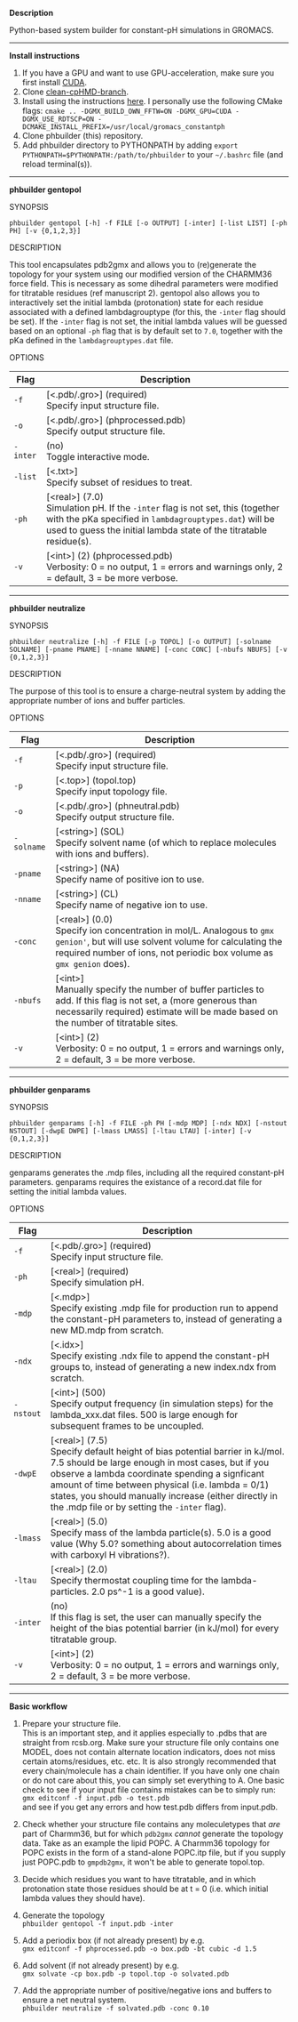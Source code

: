 <b>Description</b>
<p>Python-based system builder for constant-pH simulations in GROMACS.</p>

---

<b>Install instructions</b>
1. If you have a GPU and want to use GPU-acceleration, make sure you first install <a href="https://docs.nvidia.com/cuda/cuda-installation-guide-linux/index.html#pre-installation-actions">CUDA</a>.
2. Clone <a href="https://bitbucket.org/berkhess/gromacs-constantph/branch/clean-cpHMD-branch">clean-cpHMD-branch</a>.
3. Install using the instructions <a href="https://manual.gromacs.org/documentation/current/install-guide/index.html">here</a>. I personally use the following CMake flags:
`cmake .. -DGMX_BUILD_OWN_FFTW=ON -DGMX_GPU=CUDA -DGMX_USE_RDTSCP=ON -DCMAKE_INSTALL_PREFIX=/usr/local/gromacs_constantph`
4. Clone phbuilder (this) repository.
5. Add phbuilder directory to PYTHONPATH by adding `export PYTHONPATH=$PYTHONPATH:/path/to/phbuilder` to your `~/.bashrc` file (and reload terminal(s)).

---

<b>phbuilder gentopol</b>

SYNOPSIS

`phbuilder gentopol [-h] -f FILE [-o OUTPUT] [-inter] [-list LIST] [-ph PH] [-v {0,1,2,3}]`

DESCRIPTION

This tool encapsulates pdb2gmx and allows you to (re)generate the topology for your system using our modified version of the CHARMM36 force field. This is necessary as some dihedral parameters were modified for titratable residues (ref manuscript 2). gentopol also allows you to interactively set the initial lambda (protonation) state for each residue associated with a defined lambdagrouptype (for this, the `-inter` flag should be set). If the `-inter` flag is not set, the initial lambda values will be guessed based on an optional `-ph` flag that is by default set to `7.0`, together with the pKa defined in the `lambdagrouptypes.dat` file.

OPTIONS

| Flag         | Description    |
|--------------|----------------|
| `-f`         | [\<.pdb/.gro>] (required) <br /> Specify input structure file. | 
| `-o`         | [\<.pdb/.gro>] (phprocessed.pdb) <br /> Specify output structure file. | 
| <nobr>`-inter` </nobr> | (no) <br /> Toggle interactive mode. | 
| `-list`      | [\<.txt>] <br /> Specify subset of residues to treat. | 
| `-ph`        | [\<real>] (7.0) <br /> Simulation pH. If the `-inter` flag is not set, this (together with the pKa specified in `lambdagrouptypes.dat`) will be used to guess the initial lambda state of the titratable residue(s).|
| `-v`         | [\<int>] (2) (phprocessed.pdb) <br /> Verbosity: 0 = no output, 1 = errors and warnings only, 2 = default, 3 = be more verbose. | 

---

<b>phbuilder neutralize</b>

SYNOPSIS

`phbuilder neutralize [-h] -f FILE [-p TOPOL] [-o OUTPUT] [-solname SOLNAME] [-pname PNAME] [-nname NNAME] [-conc CONC] [-nbufs NBUFS] [-v {0,1,2,3}]`

DESCRIPTION

The purpose of this tool is to ensure a charge-neutral system by adding the appropriate number of ions and buffer particles.

OPTIONS

| Flag         | Description    |
|--------------|----------------|
| `-f`         | [\<.pdb/.gro>] (required) <br /> Specify input structure file. | 
| `-p`         | [\<.top>] (topol.top) <br /> Specify input topology file. |
| `-o`         | [\<.pdb/.gro>] (phneutral.pdb) <br /> Specify output structure file. |
| `-solname`   | [\<string>] (SOL) <br /> Specify solvent name (of which to replace molecules with ions and buffers). |
| `-pname`     | [\<string>] (NA) <br /> Specify name of positive ion to use. |
| `-nname`     | [\<string>] (CL) <br /> Specify name of negative ion to use. |
| `-conc`      | [\<real>] (0.0) <br /> Specify ion concentration in mol/L. Analogous to `gmx genion'`, but will use solvent volume for calculating the required number of ions, not periodic box volume as `gmx genion` does). |
| `-nbufs`     | [\<int>] <br /> Manually specify the number of buffer particles to add. If this flag is not set, a (more generous than necessarily required) estimate will be made based on the number of titratable sites. |
| `-v`         | [\<int>] (2) <br /> Verbosity: 0 = no output, 1 = errors and warnings only, 2 = default, 3 = be more verbose. |

---

<b>phbuilder genparams</b>

SYNOPSIS

`phbuilder genparams [-h] -f FILE -ph PH [-mdp MDP] [-ndx NDX] [-nstout NSTOUT] [-dwpE DWPE] [-lmass LMASS] [-ltau LTAU] [-inter] [-v {0,1,2,3}]`

DESCRIPTION

genparams generates the .mdp files, including all the required constant-pH parameters. genparams requires the existance of a record.dat file for setting the initial lambda values.

OPTIONS

| Flag         | Description    |
|--------------|----------------|
| `-f`         | [\<.pdb/.gro>] (required) <br /> Specify input structure file. |
| `-ph`        | [\<real>] (required) <br /> Specify simulation pH. |
| `-mdp`       | [\<.mdp>] <br /> Specify existing .mdp file for production run to append the constant-pH parameters to, instead of generating a new MD.mdp from scratch. |
| `-ndx`       | [\<.idx>] <br /> Specify existing .ndx file to append the constant-pH groups to, instead of generating a new index.ndx from scratch.
| `-nstout`    | [\<int>] (500) <br /> Specify output frequency (in simulation steps) for the lambda_xxx.dat files. 500 is large enough for subsequent frames to be uncoupled.
| `-dwpE`      | [\<real>] (7.5) <br /> Specify default height of bias potential barrier in kJ/mol. 7.5 should be large enough in most cases, but if you observe a lambda coordinate spending a signficant amount of time between physical (i.e. lambda = 0/1) states, you should manually increase (either directly in the .mdp file or by setting the `-inter` flag).
| `-lmass`     | [\<real>] (5.0) <br /> Specify mass of the lambda particle(s). 5.0 is a good value (Why 5.0? something about autocorrelation times with carboxyl H vibrations?).
| `-ltau`      | [\<real>] (2.0) <br /> Specify thermostat coupling time for the lambda-particles. 2.0 ps^-1 is a good value).
| `-inter`     | (no) <br /> If this flag is set, the user can manually specify the height of the bias potential barrier (in kJ/mol) for every titratable group.
| `-v`         | [\<int>] (2) <br /> Verbosity: 0 = no output, 1 = errors and warnings only, 2 = default, 3 = be more verbose. |

---

<b>Basic workflow</b>

1. Prepare your structure file. <br /> This is an important step, and it applies especially to .pdbs that are straight from rcsb.org. Make sure your structure file only contains one MODEL, does not contain alternate location indicators, does not miss certain atoms/residues, etc. etc. It is also strongly recommended that every chain/molecule has a chain identifier. If you have only one chain or do not care about this, you can simply set everything to A. One basic check to see if your input file contains mistakes can be to simply run: <br /> `gmx editconf -f input.pdb -o test.pdb` <br /> and see if you get any errors and how test.pdb differs from input.pdb.

2. Check whether your structure file contains any moleculetypes that <i>are</i> part of Charmm36, but for which `pdb2gmx` <i>cannot</i> generate the topology data. Take as an example the lipid POPC. A Charmm36 topology for POPC exists in the form of a stand-alone POPC.itp file, but if you supply just POPC.pdb to `gmpdb2gmx`, it won't be able to generate topol.top.

3. Decide which residues you want to have titratable, and in which protonation state those residues should be at t = 0 (i.e. which initial lambda values they should have).

3. Generate the topology <br /> `phbuilder gentopol -f input.pdb -inter`
4. Add a periodix box (if not already present) by e.g. <br /> `gmx editconf -f phprocessed.pdb -o box.pdb -bt cubic -d 1.5`
5. Add solvent (if not already present) by e.g. <br /> `gmx solvate -cp box.pdb -p topol.top -o solvated.pdb`
6. Add the appropriate number of positive/negative ions and buffers to ensure a net neutral system. <br /> `phbuilder neutralize -f solvated.pdb -conc 0.10`